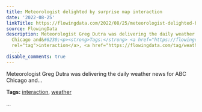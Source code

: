 ```yaml
---
title: Meteorologist delighted by surprise map interaction
date: '2022-08-25'
linkTitle: https://flowingdata.com/2022/08/25/meteorologist-delighted-by-surprise-map-interaction/
source: FlowingData
description: Meteorologist Greg Dutra was delivering the daily weather news for ABC
  Chicago and&#8230;<p><strong>Tags:</strong> <a href="https://flowingdata.com/tag/interaction/"
  rel="tag">interaction</a>, <a href="https://flowingdata.com/tag/weather/" rel="tag">weather</a></p>
  ...
disable_comments: true
---
```

Meteorologist Greg Dutra was delivering the daily weather news for ABC Chicago and&#8230;<p><strong>Tags:</strong> <a href="https://flowingdata.com/tag/interaction/" rel="tag">interaction</a>, <a href="https://flowingdata.com/tag/weather/" rel="tag">weather</a></p> ...